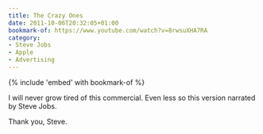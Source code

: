 ```yaml
---
title: The Crazy Ones
date: 2011-10-06T20:32:05+01:00
bookmark-of: https://www.youtube.com/watch?v=8rwsuXHA7RA
category:
- Steve Jobs
- Apple
- Advertising
---
```

{% include 'embed' with bookmark-of %}

I will never grow tired of this commercial. Even less so this version narrated by Steve Jobs.

Thank you, Steve.
